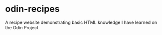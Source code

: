 # odin-recipes
A recipe website demonstrating basic HTML knowledge I have learned on the Odin Project
